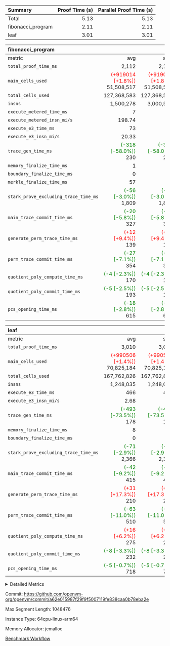 | Summary | Proof Time (s) | Parallel Proof Time (s) |
|:---|---:|---:|
| Total |  5.13 |  5.13 |
| fibonacci_program |  2.11 |  2.11 |
| leaf |  3.01 |  3.01 |


| fibonacci_program |||||
|:---|---:|---:|---:|---:|
|metric|avg|sum|max|min|
| `total_proof_time_ms ` |  2,112 |  2,112 |  2,112 |  2,112 |
| `main_cells_used     ` | <span style='color: red'>(+919014 [+1.8%])</span> 51,508,517 | <span style='color: red'>(+919014 [+1.8%])</span> 51,508,517 | <span style='color: red'>(+919014 [+1.8%])</span> 51,508,517 | <span style='color: red'>(+919014 [+1.8%])</span> 51,508,517 |
| `total_cells_used    ` |  127,368,583 |  127,368,583 |  127,368,583 |  127,368,583 |
| `insns               ` |  1,500,278 |  3,000,556 |  1,500,278 |  1,500,278 |
| `execute_metered_time_ms` |  7 | -          | -          | -          |
| `execute_metered_insn_mi/s` |  198.74 | -          |  198.74 |  198.74 |
| `execute_e3_time_ms  ` |  73 |  73 |  73 |  73 |
| `execute_e3_insn_mi/s` |  20.33 | -          |  20.33 |  20.33 |
| `trace_gen_time_ms   ` | <span style='color: green'>(-318 [-58.0%])</span> 230 | <span style='color: green'>(-318 [-58.0%])</span> 230 | <span style='color: green'>(-318 [-58.0%])</span> 230 | <span style='color: green'>(-318 [-58.0%])</span> 230 |
| `memory_finalize_time_ms` |  1 |  1 |  1 |  1 |
| `boundary_finalize_time_ms` |  0 |  0 |  0 |  0 |
| `merkle_finalize_time_ms` |  57 |  57 |  57 |  57 |
| `stark_prove_excluding_trace_time_ms` | <span style='color: green'>(-56 [-3.0%])</span> 1,809 | <span style='color: green'>(-56 [-3.0%])</span> 1,809 | <span style='color: green'>(-56 [-3.0%])</span> 1,809 | <span style='color: green'>(-56 [-3.0%])</span> 1,809 |
| `main_trace_commit_time_ms` | <span style='color: green'>(-20 [-5.8%])</span> 327 | <span style='color: green'>(-20 [-5.8%])</span> 327 | <span style='color: green'>(-20 [-5.8%])</span> 327 | <span style='color: green'>(-20 [-5.8%])</span> 327 |
| `generate_perm_trace_time_ms` | <span style='color: red'>(+12 [+9.4%])</span> 139 | <span style='color: red'>(+12 [+9.4%])</span> 139 | <span style='color: red'>(+12 [+9.4%])</span> 139 | <span style='color: red'>(+12 [+9.4%])</span> 139 |
| `perm_trace_commit_time_ms` | <span style='color: green'>(-27 [-7.1%])</span> 354 | <span style='color: green'>(-27 [-7.1%])</span> 354 | <span style='color: green'>(-27 [-7.1%])</span> 354 | <span style='color: green'>(-27 [-7.1%])</span> 354 |
| `quotient_poly_compute_time_ms` | <span style='color: green'>(-4 [-2.3%])</span> 170 | <span style='color: green'>(-4 [-2.3%])</span> 170 | <span style='color: green'>(-4 [-2.3%])</span> 170 | <span style='color: green'>(-4 [-2.3%])</span> 170 |
| `quotient_poly_commit_time_ms` | <span style='color: green'>(-5 [-2.5%])</span> 193 | <span style='color: green'>(-5 [-2.5%])</span> 193 | <span style='color: green'>(-5 [-2.5%])</span> 193 | <span style='color: green'>(-5 [-2.5%])</span> 193 |
| `pcs_opening_time_ms ` | <span style='color: green'>(-18 [-2.8%])</span> 615 | <span style='color: green'>(-18 [-2.8%])</span> 615 | <span style='color: green'>(-18 [-2.8%])</span> 615 | <span style='color: green'>(-18 [-2.8%])</span> 615 |

| leaf |||||
|:---|---:|---:|---:|---:|
|metric|avg|sum|max|min|
| `total_proof_time_ms ` |  3,010 |  3,010 |  3,010 |  3,010 |
| `main_cells_used     ` | <span style='color: red'>(+990506 [+1.4%])</span> 70,825,184 | <span style='color: red'>(+990506 [+1.4%])</span> 70,825,184 | <span style='color: red'>(+990506 [+1.4%])</span> 70,825,184 | <span style='color: red'>(+990506 [+1.4%])</span> 70,825,184 |
| `total_cells_used    ` |  167,762,826 |  167,762,826 |  167,762,826 |  167,762,826 |
| `insns               ` |  1,248,035 |  1,248,035 |  1,248,035 |  1,248,035 |
| `execute_e3_time_ms  ` |  466 |  466 |  466 |  466 |
| `execute_e3_insn_mi/s` |  2.68 | -          |  2.68 |  2.68 |
| `trace_gen_time_ms   ` | <span style='color: green'>(-493 [-73.5%])</span> 178 | <span style='color: green'>(-493 [-73.5%])</span> 178 | <span style='color: green'>(-493 [-73.5%])</span> 178 | <span style='color: green'>(-493 [-73.5%])</span> 178 |
| `memory_finalize_time_ms` |  8 |  8 |  8 |  8 |
| `boundary_finalize_time_ms` |  0 |  0 |  0 |  0 |
| `stark_prove_excluding_trace_time_ms` | <span style='color: green'>(-71 [-2.9%])</span> 2,366 | <span style='color: green'>(-71 [-2.9%])</span> 2,366 | <span style='color: green'>(-71 [-2.9%])</span> 2,366 | <span style='color: green'>(-71 [-2.9%])</span> 2,366 |
| `main_trace_commit_time_ms` | <span style='color: green'>(-42 [-9.2%])</span> 415 | <span style='color: green'>(-42 [-9.2%])</span> 415 | <span style='color: green'>(-42 [-9.2%])</span> 415 | <span style='color: green'>(-42 [-9.2%])</span> 415 |
| `generate_perm_trace_time_ms` | <span style='color: red'>(+31 [+17.3%])</span> 210 | <span style='color: red'>(+31 [+17.3%])</span> 210 | <span style='color: red'>(+31 [+17.3%])</span> 210 | <span style='color: red'>(+31 [+17.3%])</span> 210 |
| `perm_trace_commit_time_ms` | <span style='color: green'>(-63 [-11.0%])</span> 510 | <span style='color: green'>(-63 [-11.0%])</span> 510 | <span style='color: green'>(-63 [-11.0%])</span> 510 | <span style='color: green'>(-63 [-11.0%])</span> 510 |
| `quotient_poly_compute_time_ms` | <span style='color: red'>(+16 [+6.2%])</span> 275 | <span style='color: red'>(+16 [+6.2%])</span> 275 | <span style='color: red'>(+16 [+6.2%])</span> 275 | <span style='color: red'>(+16 [+6.2%])</span> 275 |
| `quotient_poly_commit_time_ms` | <span style='color: green'>(-8 [-3.3%])</span> 232 | <span style='color: green'>(-8 [-3.3%])</span> 232 | <span style='color: green'>(-8 [-3.3%])</span> 232 | <span style='color: green'>(-8 [-3.3%])</span> 232 |
| `pcs_opening_time_ms ` | <span style='color: green'>(-5 [-0.7%])</span> 718 | <span style='color: green'>(-5 [-0.7%])</span> 718 | <span style='color: green'>(-5 [-0.7%])</span> 718 | <span style='color: green'>(-5 [-0.7%])</span> 718 |



<details>
<summary>Detailed Metrics</summary>

|  | keygen_time_ms | commit_exe_time_ms | app proof_time_ms | agg_layer_time_ms |
| --- | --- | --- | --- |
|  | 46 | 5 | 3,312 | 4,140 | 

| group | single_leaf_agg_time_ms | prove_segment_time_ms | num_children | memory_to_vec_partition_time_ms | insns | fri.log_blowup | execute_metered_time_ms | execute_metered_insn_mi/s | compute_user_public_values_proof_time_ms |
| --- | --- | --- | --- | --- | --- | --- | --- | --- | --- |
| fibonacci_program |  | 3,243 |  | 20 | 1,500,278 | 1 | 7 | 198.74 | 52 | 
| leaf | 4,139 |  | 1 |  |  | 1 |  |  |  | 

| group | air_name | quotient_deg | interactions | constraints |
| --- | --- | --- | --- | --- |
| fibonacci_program | AccessAdapterAir<16> | 2 | 5 | 12 | 
| fibonacci_program | AccessAdapterAir<2> | 2 | 5 | 12 | 
| fibonacci_program | AccessAdapterAir<32> | 2 | 5 | 12 | 
| fibonacci_program | AccessAdapterAir<4> | 2 | 5 | 12 | 
| fibonacci_program | AccessAdapterAir<8> | 2 | 5 | 12 | 
| fibonacci_program | BitwiseOperationLookupAir<8> | 2 | 2 | 4 | 
| fibonacci_program | MemoryMerkleAir<8> | 2 | 4 | 39 | 
| fibonacci_program | PersistentBoundaryAir<8> | 2 | 3 | 7 | 
| fibonacci_program | PhantomAir | 2 | 3 | 5 | 
| fibonacci_program | Poseidon2PeripheryAir<BabyBearParameters>, 1> | 2 | 1 | 286 | 
| fibonacci_program | ProgramAir | 1 | 1 | 4 | 
| fibonacci_program | RangeTupleCheckerAir<2> | 1 | 1 | 4 | 
| fibonacci_program | Rv32HintStoreAir | 2 | 18 | 28 | 
| fibonacci_program | VariableRangeCheckerAir | 1 | 1 | 4 | 
| fibonacci_program | VmAirWrapper<Rv32BaseAluAdapterAir, BaseAluCoreAir<4, 8> | 2 | 20 | 37 | 
| fibonacci_program | VmAirWrapper<Rv32BaseAluAdapterAir, LessThanCoreAir<4, 8> | 2 | 18 | 40 | 
| fibonacci_program | VmAirWrapper<Rv32BaseAluAdapterAir, ShiftCoreAir<4, 8> | 2 | 24 | 91 | 
| fibonacci_program | VmAirWrapper<Rv32BranchAdapterAir, BranchEqualCoreAir<4> | 2 | 11 | 20 | 
| fibonacci_program | VmAirWrapper<Rv32BranchAdapterAir, BranchLessThanCoreAir<4, 8> | 2 | 13 | 35 | 
| fibonacci_program | VmAirWrapper<Rv32CondRdWriteAdapterAir, Rv32JalLuiCoreAir> | 2 | 10 | 18 | 
| fibonacci_program | VmAirWrapper<Rv32JalrAdapterAir, Rv32JalrCoreAir> | 2 | 16 | 20 | 
| fibonacci_program | VmAirWrapper<Rv32LoadStoreAdapterAir, LoadSignExtendCoreAir<4, 8> | 2 | 18 | 33 | 
| fibonacci_program | VmAirWrapper<Rv32LoadStoreAdapterAir, LoadStoreCoreAir<4> | 2 | 17 | 40 | 
| fibonacci_program | VmAirWrapper<Rv32MultAdapterAir, DivRemCoreAir<4, 8> | 2 | 25 | 84 | 
| fibonacci_program | VmAirWrapper<Rv32MultAdapterAir, MulHCoreAir<4, 8> | 2 | 24 | 31 | 
| fibonacci_program | VmAirWrapper<Rv32MultAdapterAir, MultiplicationCoreAir<4, 8> | 2 | 19 | 19 | 
| fibonacci_program | VmAirWrapper<Rv32RdWriteAdapterAir, Rv32AuipcCoreAir> | 2 | 12 | 14 | 
| fibonacci_program | VmConnectorAir | 2 | 5 | 11 | 
| leaf | AccessAdapterAir<2> | 2 | 5 | 12 | 
| leaf | AccessAdapterAir<4> | 2 | 5 | 12 | 
| leaf | AccessAdapterAir<8> | 2 | 5 | 12 | 
| leaf | FriReducedOpeningAir | 2 | 39 | 71 | 
| leaf | JalRangeCheckAir | 2 | 9 | 14 | 
| leaf | NativePoseidon2Air<BabyBearParameters>, 1> | 2 | 136 | 572 | 
| leaf | PhantomAir | 2 | 3 | 5 | 
| leaf | ProgramAir | 1 | 1 | 4 | 
| leaf | VariableRangeCheckerAir | 1 | 1 | 4 | 
| leaf | VmAirWrapper<AluNativeAdapterAir, FieldArithmeticCoreAir> | 2 | 15 | 27 | 
| leaf | VmAirWrapper<BranchNativeAdapterAir, BranchEqualCoreAir<1> | 2 | 11 | 25 | 
| leaf | VmAirWrapper<NativeAdapterAir<2, 0>, PublicValuesCoreAir> | 2 | 11 | 30 | 
| leaf | VmAirWrapper<NativeLoadStoreAdapterAir<1>, NativeLoadStoreCoreAir<1> | 2 | 15 | 20 | 
| leaf | VmAirWrapper<NativeLoadStoreAdapterAir<4>, NativeLoadStoreCoreAir<4> | 2 | 15 | 20 | 
| leaf | VmAirWrapper<NativeVectorizedAdapterAir<4>, FieldExtensionCoreAir> | 2 | 15 | 27 | 
| leaf | VmConnectorAir | 2 | 5 | 11 | 
| leaf | VolatileBoundaryAir | 2 | 7 | 19 | 

| group | air_name | idx | rows | prep_cols | perm_cols | main_cols | cells |
| --- | --- | --- | --- | --- | --- | --- | --- |
| leaf | AccessAdapterAir<2> | 0 | 262,144 |  | 16 | 11 | 7,077,888 | 
| leaf | AccessAdapterAir<4> | 0 | 131,072 |  | 16 | 13 | 3,801,088 | 
| leaf | AccessAdapterAir<8> | 0 | 4,096 |  | 16 | 17 | 135,168 | 
| leaf | FriReducedOpeningAir | 0 | 524,288 |  | 84 | 27 | 58,195,968 | 
| leaf | JalRangeCheckAir | 0 | 65,536 |  | 28 | 12 | 2,621,440 | 
| leaf | NativePoseidon2Air<BabyBearParameters>, 1> | 0 | 65,536 |  | 312 | 398 | 46,530,560 | 
| leaf | PhantomAir | 0 | 32,768 |  | 12 | 6 | 589,824 | 
| leaf | ProgramAir | 0 | 131,072 |  | 8 | 10 | 2,359,296 | 
| leaf | VariableRangeCheckerAir | 0 | 262,144 | 2 | 8 | 1 | 2,359,296 | 
| leaf | VmAirWrapper<AluNativeAdapterAir, FieldArithmeticCoreAir> | 0 | 1,048,576 |  | 36 | 29 | 68,157,440 | 
| leaf | VmAirWrapper<BranchNativeAdapterAir, BranchEqualCoreAir<1> | 0 | 131,072 |  | 28 | 23 | 6,684,672 | 
| leaf | VmAirWrapper<NativeAdapterAir<2, 0>, PublicValuesCoreAir> | 0 | 64 |  | 28 | 27 | 3,520 | 
| leaf | VmAirWrapper<NativeLoadStoreAdapterAir<1>, NativeLoadStoreCoreAir<1> | 0 | 524,288 |  | 40 | 21 | 31,981,568 | 
| leaf | VmAirWrapper<NativeLoadStoreAdapterAir<4>, NativeLoadStoreCoreAir<4> | 0 | 131,072 |  | 40 | 27 | 8,781,824 | 
| leaf | VmAirWrapper<NativeVectorizedAdapterAir<4>, FieldExtensionCoreAir> | 0 | 131,072 |  | 36 | 38 | 9,699,328 | 
| leaf | VmConnectorAir | 0 | 2 | 1 | 16 | 5 | 42 | 
| leaf | VolatileBoundaryAir | 0 | 131,072 |  | 20 | 12 | 4,194,304 | 

| group | air_name | segment | rows | prep_cols | perm_cols | main_cols | cells |
| --- | --- | --- | --- | --- | --- | --- | --- |
| fibonacci_program | AccessAdapterAir<8> | 0 | 128 |  | 16 | 17 | 4,224 | 
| fibonacci_program | BitwiseOperationLookupAir<8> | 0 | 65,536 | 3 | 8 | 2 | 655,360 | 
| fibonacci_program | MemoryMerkleAir<8> | 0 | 512 |  | 16 | 32 | 24,576 | 
| fibonacci_program | PersistentBoundaryAir<8> | 0 | 128 |  | 12 | 20 | 4,096 | 
| fibonacci_program | PhantomAir | 0 | 1 |  | 12 | 6 | 18 | 
| fibonacci_program | Poseidon2PeripheryAir<BabyBearParameters>, 1> | 0 | 256 |  | 8 | 300 | 78,848 | 
| fibonacci_program | ProgramAir | 0 | 8,192 |  | 8 | 10 | 147,456 | 
| fibonacci_program | RangeTupleCheckerAir<2> | 0 | 524,288 | 2 | 8 | 1 | 4,718,592 | 
| fibonacci_program | Rv32HintStoreAir | 0 | 4 |  | 44 | 32 | 304 | 
| fibonacci_program | VariableRangeCheckerAir | 0 | 262,144 | 2 | 8 | 1 | 2,359,296 | 
| fibonacci_program | VmAirWrapper<Rv32BaseAluAdapterAir, BaseAluCoreAir<4, 8> | 0 | 1,048,576 |  | 52 | 36 | 92,274,688 | 
| fibonacci_program | VmAirWrapper<Rv32BaseAluAdapterAir, LessThanCoreAir<4, 8> | 0 | 524,288 |  | 40 | 37 | 40,370,176 | 
| fibonacci_program | VmAirWrapper<Rv32BranchAdapterAir, BranchEqualCoreAir<4> | 0 | 262,144 |  | 28 | 26 | 14,155,776 | 
| fibonacci_program | VmAirWrapper<Rv32BranchAdapterAir, BranchLessThanCoreAir<4, 8> | 0 | 8 |  | 32 | 32 | 512 | 
| fibonacci_program | VmAirWrapper<Rv32CondRdWriteAdapterAir, Rv32JalLuiCoreAir> | 0 | 131,072 |  | 28 | 18 | 6,029,312 | 
| fibonacci_program | VmAirWrapper<Rv32JalrAdapterAir, Rv32JalrCoreAir> | 0 | 32 |  | 36 | 28 | 2,048 | 
| fibonacci_program | VmAirWrapper<Rv32LoadStoreAdapterAir, LoadStoreCoreAir<4> | 0 | 128 |  | 52 | 41 | 11,904 | 
| fibonacci_program | VmAirWrapper<Rv32RdWriteAdapterAir, Rv32AuipcCoreAir> | 0 | 16 |  | 28 | 20 | 768 | 
| fibonacci_program | VmConnectorAir | 0 | 2 | 1 | 16 | 5 | 42 | 

| group | idx | trace_gen_time_ms | total_proof_time_ms | total_cells_used | total_cells | stark_prove_excluding_trace_time_ms | quotient_poly_compute_time_ms | quotient_poly_commit_time_ms | perm_trace_commit_time_ms | pcs_opening_time_ms | memory_finalize_time_ms | main_trace_commit_time_ms | main_cells_used | insns | generate_perm_trace_time_ms | execute_e3_time_ms | execute_e3_insn_mi/s | boundary_finalize_time_ms |
| --- | --- | --- | --- | --- | --- | --- | --- | --- | --- | --- | --- | --- | --- | --- | --- | --- | --- | --- |
| leaf | 0 | 178 | 3,010 | 167,762,826 | 253,173,226 | 2,366 | 275 | 232 | 510 | 718 | 8 | 415 | 70,825,184 | 1,248,035 | 210 | 466 | 2.68 | 0 | 

| group | idx | trace_height_constraint | weighted_sum | threshold |
| --- | --- | --- | --- | --- |
| leaf | 0 | 0 | 5,439,620 | 2,013,265,921 | 
| leaf | 0 | 1 | 26,751,232 | 2,013,265,921 | 
| leaf | 0 | 2 | 2,719,810 | 2,013,265,921 | 
| leaf | 0 | 3 | 26,878,212 | 2,013,265,921 | 
| leaf | 0 | 4 | 131,072 | 2,013,265,921 | 
| leaf | 0 | 5 | 62,313,162 | 2,013,265,921 | 

| group | segment | trace_gen_time_ms | total_proof_time_ms | total_cells_used | total_cells | stark_prove_excluding_trace_time_ms | quotient_poly_compute_time_ms | quotient_poly_commit_time_ms | perm_trace_commit_time_ms | pcs_opening_time_ms | merkle_finalize_time_ms | memory_to_vec_partition_time_ms | memory_finalize_time_ms | main_trace_commit_time_ms | main_cells_used | insns | generate_perm_trace_time_ms | execute_e3_time_ms | execute_e3_insn_mi/s | boundary_finalize_time_ms |
| --- | --- | --- | --- | --- | --- | --- | --- | --- | --- | --- | --- | --- | --- | --- | --- | --- | --- | --- | --- | --- |
| fibonacci_program | 0 | 230 | 2,112 | 127,368,583 | 160,837,996 | 1,809 | 170 | 193 | 354 | 615 | 57 | 21 | 1 | 327 | 51,508,517 | 1,500,278 | 139 | 73 | 20.33 | 0 | 

| group | segment | trace_height_constraint | weighted_sum | threshold |
| --- | --- | --- | --- | --- |
| fibonacci_program | 0 | 0 | 3,932,542 | 2,013,265,921 | 
| fibonacci_program | 0 | 1 | 10,749,400 | 2,013,265,921 | 
| fibonacci_program | 0 | 2 | 1,966,271 | 2,013,265,921 | 
| fibonacci_program | 0 | 3 | 10,749,532 | 2,013,265,921 | 
| fibonacci_program | 0 | 4 | 1,664 | 2,013,265,921 | 
| fibonacci_program | 0 | 5 | 640 | 2,013,265,921 | 
| fibonacci_program | 0 | 6 | 7,209,100 | 2,013,265,921 | 
| fibonacci_program | 0 | 7 |  | 2,013,265,921 | 
| fibonacci_program | 0 | 8 | 35,535,101 | 2,013,265,921 | 

</details>


Commit: https://github.com/openvm-org/openvm/commit/a62e015987f29f9f5007119fe838caa0b78eba2e

Max Segment Length: 1048476

Instance Type: 64cpu-linux-arm64

Memory Allocator: jemalloc

[Benchmark Workflow](https://github.com/openvm-org/openvm/actions/runs/16544528597)
